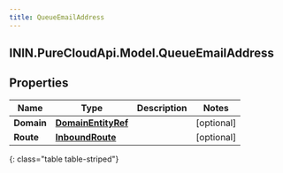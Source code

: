 ```yaml
---
title: QueueEmailAddress
---
```

## ININ.PureCloudApi.Model.QueueEmailAddress

## Properties

|Name | Type | Description | Notes|
|------------ | ------------- | ------------- | -------------|
| **Domain** | [**DomainEntityRef**](DomainEntityRef.html) |  | [optional] |
| **Route** | [**InboundRoute**](InboundRoute.html) |  | [optional] |
{: class="table table-striped"}


